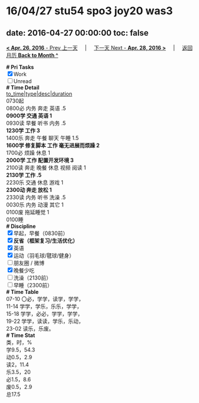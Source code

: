 # 16/04/27 stu54 spo3 joy20 was3

date: 2016-04-27 00:00:00
toc: false
---
[**< Apr. 26, 2016** - Prev 上一天](/lifelogs/2016/04/d26.md) &nbsp; &nbsp; | &nbsp; &nbsp; [下一天 Next - **Apr. 28, 2016 >**](/lifelogs/2016/04/d28.md) &nbsp; &nbsp; |  &nbsp; &nbsp; [返回月历 **Back to Month ^**](/lifelogs/2016/04/index.md)
<br/><div><b># Pri Tasks</b></div><div><input checked="true" type="checkbox"/>Work</div><div><input type="checkbox"/>Unread</div><div><b># Time Detail</b></div><div><u>to_time|type|desc|duration</u></div><div>0730起</div><div>0800必 内务 奔走 英语 .5</div><div><b>0900学 交通 英语 1</b></div><div>0930读 早餐 听书 内务 .5</div><div><b>1230学 工作 3</b></div><div>1400乐 奔走 午餐 聊天 午睡 1.5</div><div><b>1600学 修复脚本 工作 毫无进展而烦躁 2</b></div><div>1700必 烦躁 休息 1</div><div><b>2000学 工作 配置开发环境 3</b></div><div>2100读 奔走 晚餐 休息 视频 阅读 1</div><div><b>2130学 工作 .5</b></div><div>2230乐 交通 休息 游戏 1</div><div><b>2300动 奔走 放松 1</b></div><div>2330读 内务 听书 洗澡 .5</div><div>0030乐 内务 动漫 其它 1</div><div>0100废 拖延睡觉 1</div><div>0100睡</div><div><b># Discipline</b></div><div><input checked="true" type="checkbox"/>早起，早餐（0830前）</div><div><b><input checked="true" type="checkbox"/></b><b>反省（框架复习/生活优化）</b></div><div><input checked="true" type="checkbox"/>英语</div><div><input checked="true" type="checkbox"/>运动（羽毛球/毽球/健身）</div><div><input type="checkbox"/>朋友圈 / 微博</div><div><input checked="true" type="checkbox"/>晚餐少吃</div><div><input type="checkbox"/>洗澡（2130前）</div><div><input type="checkbox"/>早睡（2300前）</div><div><b># Time Table</b></div><div>07-10 〇必，学学，读学，学学，</div><div>11-14 学学，学乐，乐乐，学学，</div><div>15-18 学学，必必，学学，学学，</div><div>19-22 学学，读读，学乐，乐动，</div><div>23-02 读乐，乐废。</div><div><b># Time Stat</b></div><div>类，时，%</div><div>学9.5，54.3</div><div>动0.5，2.9</div><div>读2，11.4</div><div>乐3.5，20</div><div>必1.5，8.6</div><div>废0.5，2.9</div><div>总17.5</div>
